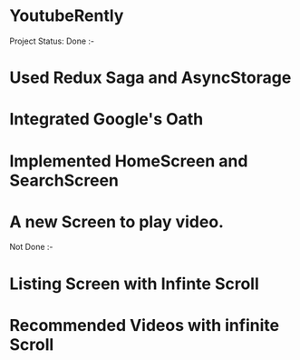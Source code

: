 # YoutubeRently
Project Status: 
Done :-
# Used Redux Saga and AsyncStorage
# Integrated Google's Oath
# Implemented HomeScreen and SearchScreen
# A new Screen to play video.

Not Done :- 
# Listing Screen with Infinte Scroll 
# Recommended Videos with infinite Scroll

 
